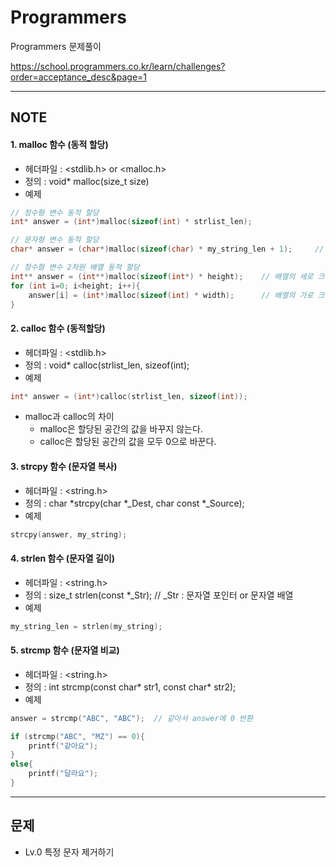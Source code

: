 # Programmers

Programmers 문제풀이

https://school.programmers.co.kr/learn/challenges?order=acceptance_desc&page=1

------


## NOTE

#### 1. malloc 함수 (동적 할당)

- 헤더파일 : <stdlib.h> or <malloc.h>
- 정의 : void* malloc(size_t size)
- 예제

```c
// 정수형 변수 동적 할당
int* answer = (int*)malloc(sizeof(int) * strlist_len);

// 문자형 변수 동적 할당
char* answer = (char*)malloc(sizeof(char) * my_string_len + 1);     // char는 1바이트라서 sizeof(char)를 생략해도 무관

// 정수형 변수 2차원 배열 동적 할당
int** answer = (int**)malloc(sizeof(int*) * height);    // 배열의 세로 크기 height
for (int i=0; i<height; i++){
    answer[i] = (int*)malloc(sizeof(int) * width);      // 배열의 가로 크기 width
}
```

#### 2. calloc 함수 (동적할당)

- 헤더파일 : <stdlib.h>
- 정의 : void* calloc(strlist_len, sizeof(int);
- 예제

```c
int* answer = (int*)calloc(strlist_len, sizeof(int));
```
- malloc과 calloc의 차이
    - malloc은 할당된 공간의 값을 바꾸지 않는다.
    - calloc은 할당된 공간의 값을 모두 0으로 바꾼다.

#### 3. strcpy 함수 (문자열 복사)
- 헤더파일 : <string.h>
- 정의 : char *strcpy(char *_Dest, char const *_Source);
- 예제

```c
strcpy(answer, my_string);
```

#### 4. strlen 함수 (문자열 길이)

- 헤더파일 : <string.h>
- 정의 : size_t strlen(const *_Str);       // _Str : 문자열 포인터 or 문자열 배열
- 예제

```c
my_string_len = strlen(my_string);
```

#### 5. strcmp 함수 (문자열 비교) 
- 헤더파일 : <string.h>
- 정의 : int strcmp(const char* str1, const char* str2);
- 예제

```c
answer = strcmp("ABC", "ABC");  // 같아서 answer에 0 반환

if (strcmp("ABC", "MZ") == 0){
    printf("같아요");
}
else{
    printf("달라요");
}
```

------


## 문제
- Lv.0 특정 문자 제거하기
